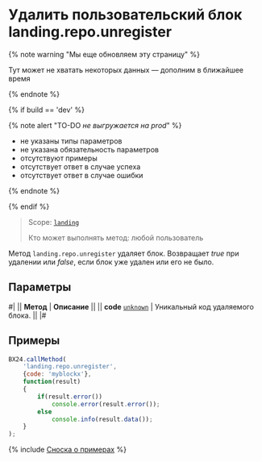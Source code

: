 # Удалить пользовательский блок landing.repo.unregister

{% note warning "Мы еще обновляем эту страницу" %}

Тут может не хватать некоторых данных — дополним в ближайшее время

{% endnote %}

{% if build == 'dev' %}

{% note alert "TO-DO _не выгружается на prod_" %}

- не указаны типы параметров
- не указана обязательность параметров
- отсутствуют примеры
- отсутствует ответ в случае успеха
- отсутствует ответ в случае ошибки

{% endnote %}

{% endif %}

> Scope: [`landing`](../../scopes/permissions.md)
>
> Кто может выполнять метод: любой пользователь

Метод `landing.repo.unregister` удаляет блок. Возвращает *true* при удалении или *false*, если блок уже удален или его не было.

## Параметры

#|
|| **Метод** | **Описание** ||
|| **code**
[`unknown`](../../data-types.md) | Уникальный код удаляемого блока. ||
|#

## Примеры

```js
BX24.callMethod(
    'landing.repo.unregister',
    {code: 'myblockx'},
    function(result)
    {
        if(result.error())
            console.error(result.error());
        else
            console.info(result.data());
    }
);
```

{% include [Сноска о примерах](../../../_includes/examples.md) %}
